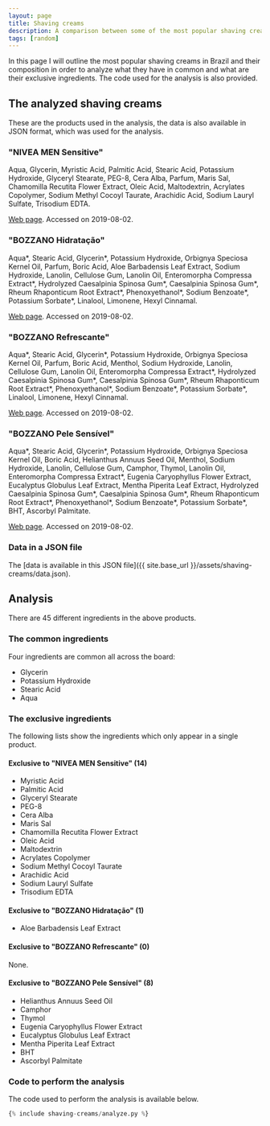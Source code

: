```yaml
---
layout: page
title: Shaving creams
description: A comparison between some of the most popular shaving creams in Brazil.
tags: [random]
---
```


In this page I will outline the most popular shaving creams in Brazil and their composition in order to analyze what they have in common and what are their exclusive ingredients.
The code used for the analysis is also provided.

## The analyzed shaving creams

These are the products used in the analysis, the data is also available in JSON format, which was used for the analysis.

### "NIVEA MEN Sensitive"

Aqua, Glycerin, Myristic Acid, Palmitic Acid, Stearic Acid, Potassium Hydroxide, Glyceryl Stearate, PEG-8, Cera Alba, Parfum, Maris Sal, Chamomilla Recutita Flower Extract, Oleic Acid, Maltodextrin, Acrylates Copolymer, Sodium Methyl Cocoyl Taurate, Arachidic Acid, Sodium Lauryl Sulfate, Trisodium EDTA.

[Web page](https://www.nivea.com.br/produtos/nivea-men-sensitive-creme-de-barbear-2-em-1-40059003284720033.html). Accessed on 2019-08-02.

### "BOZZANO Hidratação"

Aqua\*, Stearic Acid, Glycerin\*, Potassium Hydroxide, Orbignya Speciosa Kernel Oil, Parfum, Boric Acid, Aloe Barbadensis Leaf Extract, Sodium Hydroxide, Lanolin, Cellulose Gum, Lanolin Oil, Enteromorpha Compressa Extract\*, Hydrolyzed Caesalpinia Spinosa Gum\*, Caesalpinia Spinosa Gum\*, Rheum Rhaponticum Root Extract\*, Phenoxyethanol\*, Sodium Benzoate\*, Potassium Sorbate\*, Linalool, Limonene, Hexyl Cinnamal.

[Web page](http://www.bozzano.com.br/cremes.php#Hidrata%C3%A7%C3%A3o). Accessed on 2019-08-02.

### "BOZZANO Refrescante"

Aqua\*, Stearic Acid, Glycerin\*, Potassium Hydroxide, Orbignya Speciosa Kernel Oil, Parfum, Boric Acid, Menthol, Sodium Hydroxide, Lanolin, Cellulose Gum, Lanolin Oil, Enteromorpha Compressa Extract\*, Hydrolyzed Caesalpinia Spinosa Gum\*, Caesalpinia Spinosa Gum\*, Rheum Rhaponticum Root Extract\*, Phenoxyethanol\*, Sodium Benzoate\*, Potassium Sorbate\*, Linalool, Limonene, Hexyl Cinnamal.

[Web page](http://www.bozzano.com.br/cremes.php#Refrescante). Accessed on 2019-08-02.

### "BOZZANO Pele Sensível"

Aqua\*, Stearic Acid, Glycerin\*, Potassium Hydroxide, Orbignya Speciosa Kernel Oil, Boric Acid, Helianthus Annuus Seed Oil, Menthol, Sodium Hydroxide, Lanolin, Cellulose Gum, Camphor, Thymol, Lanolin Oil, Enteromorpha Compressa Extract\*, Eugenia Caryophyllus Flower Extract, Eucalyptus Globulus Leaf Extract, Mentha Piperita Leaf Extract, Hydrolyzed Caesalpinia Spinosa Gum\*, Caesalpinia Spinosa Gum\*, Rheum Rhaponticum Root Extract\*, Phenoxyethanol\*, Sodium Benzoate\*, Potassium Sorbate\*, BHT, Ascorbyl Palmitate.

[Web page](http://www.bozzano.com.br/cremes.php#PeleSens%C3%ADvel). Accessed on 2019-08-02.

### Data in a JSON file

The [data is available in this JSON file]({{ site.base_url }}/assets/shaving-creams/data.json).

## Analysis

There are 45 different ingredients in the above products.

### The common ingredients

Four ingredients are common all across the board:
+ Glycerin
+ Potassium Hydroxide
+ Stearic Acid
+ Aqua

### The exclusive ingredients

The following lists show the ingredients which only appear in a single product.

#### Exclusive to "NIVEA MEN Sensitive" (14)

+ Myristic Acid
+ Palmitic Acid
+ Glyceryl Stearate
+ PEG-8
+ Cera Alba
+ Maris Sal
+ Chamomilla Recutita Flower Extract
+ Oleic Acid
+ Maltodextrin
+ Acrylates Copolymer
+ Sodium Methyl Cocoyl Taurate
+ Arachidic Acid
+ Sodium Lauryl Sulfate
+ Trisodium EDTA

#### Exclusive to "BOZZANO Hidratação" (1)

+ Aloe Barbadensis Leaf Extract

#### Exclusive to "BOZZANO Refrescante" (0)

None.

#### Exclusive to "BOZZANO Pele Sensível" (8)

+ Helianthus Annuus Seed Oil
+ Camphor
+ Thymol
+ Eugenia Caryophyllus Flower Extract
+ Eucalyptus Globulus Leaf Extract
+ Mentha Piperita Leaf Extract
+ BHT
+ Ascorbyl Palmitate

### Code to perform the analysis

The code used to perform the analysis is available below.

```python
{% include shaving-creams/analyze.py %}
```
